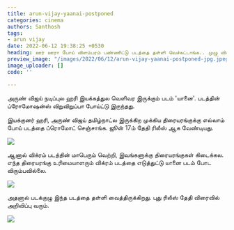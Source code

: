 ```yaml
---
title: arun-vijay-yaanai-postponed
categories: cinema
authors: Santhosh
tags:
- arun vijay
date: 2022-06-12 19:38:25 +0530
heading: ஊர் ஊரா போய் விளம்பரம் பண்ணிட்டு படத்தை தள்ளி வெச்சுட்டாங்க.. முழு விவரம்..!
preview_image: "/images/2022/06/12/arun-vijay-yaanai-postponed-jpg.jpeg"
image_uploader: []
code: ''

---
```


அருண் விஜய் நடிப்புல ஹரி இயக்கத்துல வெளிவர இருக்கும் படம் 'யானை'. படத்தின் ப்ரோமோஷன்ஸ் விறுவிறுப்பா போய்ட்டு இருந்தது.

இயக்குனர் ஹரி, அருண் விஜய் தமிழ்நாட்ல இருக்கிற முக்கிய திரையரங்குக்கு எல்லாம் போய் படத்தை ப்ரொமோட் செஞ்சாங்க. ஜூன் 17ம் தேதி ரிலீஸ் ஆக வேண்டியது.

![](/images/2022/06/12/yaanai-postponed-1-jpg.jpeg)

ஆனால் விக்ரம் படத்தின் மாபெரும் வெற்றி, இவங்களுக்கு திரையரங்குகள் கிடைக்கல. எந்த திரையரங்கு உரிமையாளரும் விக்ரம் படத்தை எடுத்துட்டு யானை படம் போட விரும்பவில்லை.

![](/images/2022/06/12/yaanai-postponed-3-jpg.jpeg)

அதனால் படக்குழு இந்த படத்தை தள்ளி வைத்திருக்கிறது. புது ரிலீஸ் தேதி விரைவில் அறிவிப்பு வரும்.

![](/images/2022/06/12/yaanai-postponed-2-jpg.jpeg)
